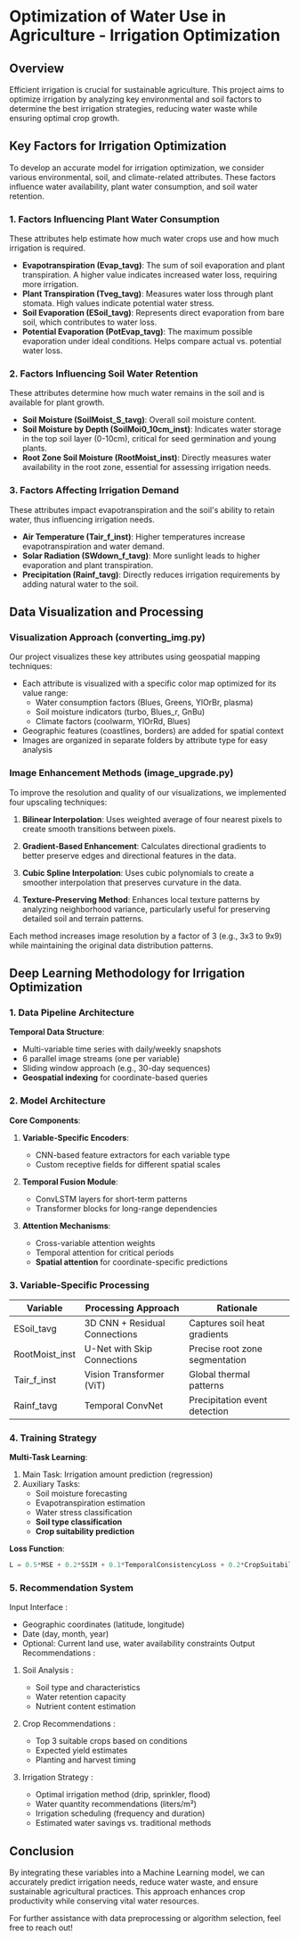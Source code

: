 # Optimization of Water Use in Agriculture - Irrigation Optimization

## Overview

Efficient irrigation is crucial for sustainable agriculture. This project aims to optimize irrigation by analyzing key environmental and soil factors to determine the best irrigation strategies, reducing water waste while ensuring optimal crop growth.

## Key Factors for Irrigation Optimization

To develop an accurate model for irrigation optimization, we consider various environmental, soil, and climate-related attributes. These factors influence water availability, plant water consumption, and soil water retention.

### 1. Factors Influencing Plant Water Consumption

These attributes help estimate how much water crops use and how much irrigation is required.

- **Evapotranspiration (Evap_tavg)**: The sum of soil evaporation and plant transpiration. A higher value indicates increased water loss, requiring more irrigation.
- **Plant Transpiration (Tveg_tavg)**: Measures water loss through plant stomata. High values indicate potential water stress.
- **Soil Evaporation (ESoil_tavg)**: Represents direct evaporation from bare soil, which contributes to water loss.
- **Potential Evaporation (PotEvap_tavg)**: The maximum possible evaporation under ideal conditions. Helps compare actual vs. potential water loss.

### 2. Factors Influencing Soil Water Retention

These attributes determine how much water remains in the soil and is available for plant growth.

- **Soil Moisture (SoilMoist_S_tavg)**: Overall soil moisture content.
- **Soil Moisture by Depth (SoilMoi0_10cm_inst)**: Indicates water storage in the top soil layer (0-10cm), critical for seed germination and young plants.
- **Root Zone Soil Moisture (RootMoist_inst)**: Directly measures water availability in the root zone, essential for assessing irrigation needs.

### 3. Factors Affecting Irrigation Demand

These attributes impact evapotranspiration and the soil's ability to retain water, thus influencing irrigation needs.

- **Air Temperature (Tair_f_inst)**: Higher temperatures increase evapotranspiration and water demand.
- **Solar Radiation (SWdown_f_tavg)**: More sunlight leads to higher evaporation and plant transpiration.
- **Precipitation (Rainf_tavg)**: Directly reduces irrigation requirements by adding natural water to the soil.

## Data Visualization and Processing

### Visualization Approach (converting_img.py)

Our project visualizes these key attributes using geospatial mapping techniques:

- Each attribute is visualized with a specific color map optimized for its value range:
  - Water consumption factors (Blues, Greens, YlOrBr, plasma)
  - Soil moisture indicators (turbo, Blues_r, GnBu)
  - Climate factors (coolwarm, YlOrRd, Blues)
- Geographic features (coastlines, borders) are added for spatial context
- Images are organized in separate folders by attribute type for easy analysis

### Image Enhancement Methods (image_upgrade.py)

To improve the resolution and quality of our visualizations, we implemented four upscaling techniques:

1. **Bilinear Interpolation**: Uses weighted average of four nearest pixels to create smooth transitions between pixels.

2. **Gradient-Based Enhancement**: Calculates directional gradients to better preserve edges and directional features in the data.

3. **Cubic Spline Interpolation**: Uses cubic polynomials to create a smoother interpolation that preserves curvature in the data.

4. **Texture-Preserving Method**: Enhances local texture patterns by analyzing neighborhood variance, particularly useful for preserving detailed soil and terrain patterns.

Each method increases image resolution by a factor of 3 (e.g., 3x3 to 9x9) while maintaining the original data distribution patterns.

## Deep Learning Methodology for Irrigation Optimization

### 1. Data Pipeline Architecture

**Temporal Data Structure**:
- Multi-variable time series with daily/weekly snapshots
- 6 parallel image streams (one per variable)
- Sliding window approach (e.g., 30-day sequences)
- **Geospatial indexing** for coordinate-based queries

### 2. Model Architecture

**Core Components**:
1. **Variable-Specific Encoders**:
   - CNN-based feature extractors for each variable type
   - Custom receptive fields for different spatial scales

2. **Temporal Fusion Module**:
   - ConvLSTM layers for short-term patterns
   - Transformer blocks for long-range dependencies

3. **Attention Mechanisms**:
   - Cross-variable attention weights
   - Temporal attention for critical periods
   - **Spatial attention** for coordinate-specific predictions

### 3. Variable-Specific Processing

| Variable          | Processing Approach               | Rationale                     |
|-------------------|-----------------------------------|-------------------------------|
| ESoil_tavg        | 3D CNN + Residual Connections     | Captures soil heat gradients  |
| RootMoist_inst    | U-Net with Skip Connections       | Precise root zone segmentation|
| Tair_f_inst       | Vision Transformer (ViT)          | Global thermal patterns       |
| Rainf_tavg        | Temporal ConvNet                  | Precipitation event detection |

### 4. Training Strategy

**Multi-Task Learning**:
1. Main Task: Irrigation amount prediction (regression)
2. Auxiliary Tasks:
   - Soil moisture forecasting
   - Evapotranspiration estimation
   - Water stress classification
   - **Soil type classification**
   - **Crop suitability prediction**

**Loss Function**:
```python
L = 0.5*MSE + 0.2*SSIM + 0.1*TemporalConsistencyLoss + 0.2*CropSuitabilityLoss
```

### 5. Recommendation System
Input Interface :

- Geographic coordinates (latitude, longitude)
- Date (day, month, year)
- Optional: Current land use, water availability constraints
Output Recommendations :

1. Soil Analysis :
   
   - Soil type and characteristics
   - Water retention capacity
   - Nutrient content estimation
2. Crop Recommendations :
   
   - Top 3 suitable crops based on conditions
   - Expected yield estimates
   - Planting and harvest timing
3. Irrigation Strategy :
   
   - Optimal irrigation method (drip, sprinkler, flood)
   - Water quantity recommendations (liters/m²)
   - Irrigation scheduling (frequency and duration)
   - Estimated water savings vs. traditional methods

## Conclusion

By integrating these variables into a Machine Learning model, we can accurately predict irrigation needs, reduce water waste, and ensure sustainable agricultural practices. This approach enhances crop productivity while conserving vital water resources.

For further assistance with data preprocessing or algorithm selection, feel free to reach out!